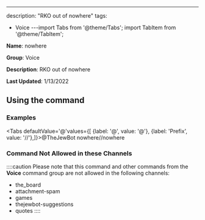 ---
description: "RKO out of nowhere"
tags:
  - Voice
---import Tabs from '@theme/Tabs';
import TabItem from '@theme/TabItem';

**Name**: nowhere

**Group**: Voice

**Description**: RKO out of nowhere

**Last Updated**: 1/13/2022

## Using the command

### Examples
<Tabs defaultValue='@'values={[ {label: '@', value: '@'}, {label: 'Prefix', value: '//'},]}><TabItem value='@'>@TheJewBot nowhere</TabItem><TabItem value='//'>//nowhere</TabItem></Tabs>

### Command Not Allowed in these Channels
::::caution Please note that this command and other commands from the **Voice** command group are not allowed in the following channels:
- the_board
- attachment-spam
- games
- thejewbot-suggestions
- quotes
::::